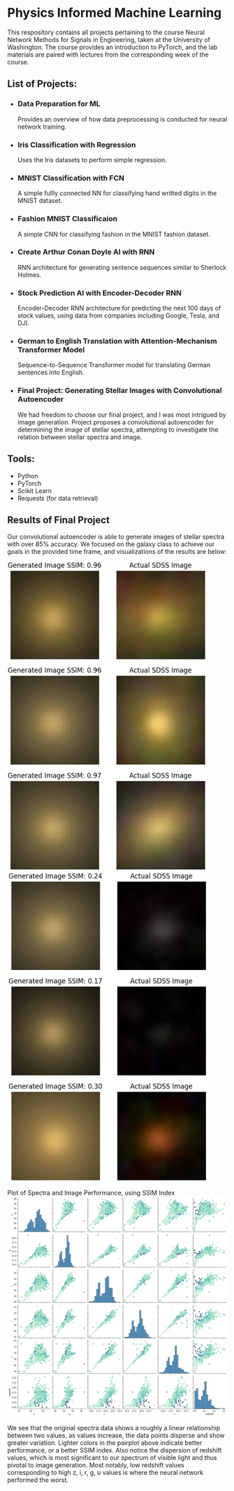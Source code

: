 # Physics Informed Machine Learning
This respository contains all projects pertaining to the course Neural Network Methods for Signals in Engineering, taken at the University of Washington. The course provides an introduction to PyTorch, and the lab materials are paired with lectures from the corresponding week of the course.

## List of Projects:
- ### Data Preparation for ML
  Provides an overview of how data preprocessing is conducted for neural network training.
- ### Iris Classification with Regression
  Uses the Iris datasets to perform simple regression.
- ### MNIST Classification with FCN
  A simple fullly connected NN for classifying hand writted digits in the MNIST dataset.
- ### Fashion MNIST Classificaion
  A simple CNN for classifying fashion in the MNIST fashion dataset.
- ### Create Arthur Conan Doyle AI with RNN
  RNN architecture for generating sentence sequences similar to Sherlock Holmes.
- ### Stock Prediction AI with Encoder-Decoder RNN
  Encoder-Decoder RNN architecture for predicting the next 100 days of stock values, using data from companies including Google, Tesla, and DJI.
- ### German to English Translation with Attention-Mechanism Transformer Model
  Sequence-to-Sequence Transformer model for translating German sentences into English.
- ### Final Project: Generating Stellar Images with Convolutional Autoencoder
  We had freedom to choose our final project, and I was most intrigued by image generation. Project proposes a convolutional autoencoder for determining the image of stellar spectra, attempting to investigate the relation between stellar spectra and image.

## Tools:
  - Python
  - PyTorch
  - Scikit Learn
  - Requests (for data retrieval)

## Results of Final Project
Our convolutional autoencoder is able to generate images of stellar spectra with over 85% accuracy. We focused on the galaxy class to achieve our goals in the provided time frame, and visualizations of the results are below:

![Best image predictions of convolutional autoencoder](https://github.com/mmlegate/Physics-Informed-ML/blob/main/auto_cnn_best.webp?raw=true)  ![Worst image predictions of convolutional autoencoder](https://github.com/mmlegate/Physics-Informed-ML/blob/main/auto_cnn_worst.webp?raw=true)

Plot of Spectra and Image Performance, using SSIM Index
![Pairplot of spectra data and performance](https://github.com/mmlegate/Physics-Informed-ML/blob/main/auto_cnn_pairplot.webp?raw=true)

We see that the original spectra data shows a roughly a linear relationship between two values, as values increase, the data points disperse and show greater variation. Lighter colors in the pairplot above indicate better performance, or a better SSIM index. Also notice the dispersion of redshift values, which is most significant to our spectrum of visible light and thus pivotal to image generation. Most notably, low redshift values corresponding to high z, i, r, g, u values is where the neural network performed the worst. 

